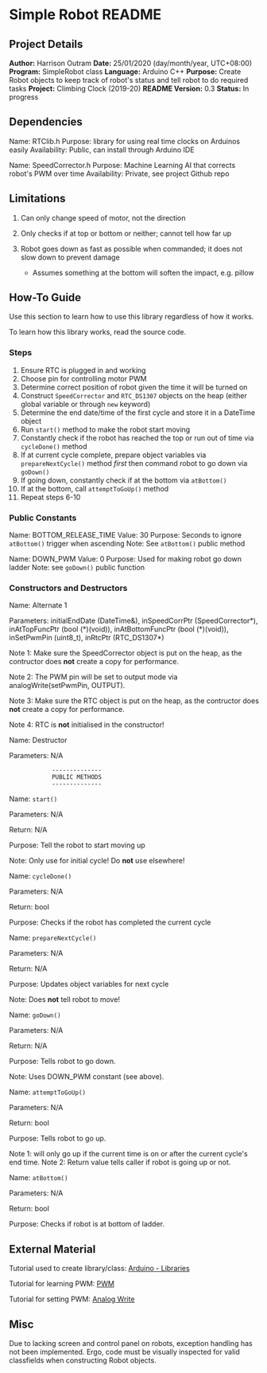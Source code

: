 # Simple Robot README

## Project Details

**Author:** Harrison Outram
**Date:** 25/01/2020 (day/month/year, UTC+08:00)
**Program:** SimpleRobot class
**Language:** Arduino C++
**Purpose:** Create Robot objects to keep track of robot's status and
            tell robot to do required tasks
**Project:** Climbing Clock (2019-20)
**README Version:** 0.3
**Status:** In progress

## Dependencies

Name: RTClib.h
Purpose: library for using real time clocks on Arduinos easily
Availability: Public, can install through Arduino IDE

Name: SpeedCorrector.h
Purpose: Machine Learning AI that corrects robot's PWM over time
Availability: Private, see project Github repo

## Limitations

1. Can only change speed of motor, not the direction
2. Only checks if at top or bottom or neither; cannot tell how far up
3. Robot goes down as fast as possible when commanded; it does not slow down to prevent damage
   
   * Assumes something at the bottom will soften the impact, e.g. pillow

## How-To Guide

Use this section to learn how to use this library regardless of how it works.

To learn how this library works, read the source code.

### Steps

1. Ensure RTC is plugged in and working
2. Choose pin for controlling motor PWM
3. Determine correct position of robot given the time it will be turned on
4. Construct `SpeedCorrector` and `RTC_DS1307` objects on the heap (either global variable or through `new` keyword)
5. Determine the end date/time of the first cycle and store it in a DateTime object
6. Run `start()` method to make the robot start moving
7. Constantly check if the robot has reached the top or run out of time via `cycleDone()` method
8. If at current cycle complete, prepare object variables via `prepareNextCycle()` method *first* then command robot to go down via `goDown()`
9. If going down, constantly check if at the bottom via `atBottom()`
10. If at the bottom, call `attemptToGoUp()` method
11. Repeat steps 6-10

### Public Constants

Name: BOTTOM\_RELEASE\_TIME
Value: 30
Purpose: Seconds to ignore `atBottom()` trigger when ascending
Note: See `atBottom()` public method

Name: DOWN\_PWM
Value: 0
Purpose: Used for making robot go down ladder
Note: see `goDown()` public function

### Constructors and Destructors

Name: Alternate 1

Parameters: initialEndDate (DateTime&), inSpeedCorrPtr (SpeedCorrector\*), inAtTopFuncPtr (bool (\*)(void)), inAtBottomFuncPtr (bool (\*)(void)), inSetPwmPin (uint8\_t), inRtcPtr (RTC\_DS1307\*)

Note 1: Make sure the SpeedCorrector object is put on the heap, as the contructor does **not** create a copy for performance.

Note 2: The PWM pin will be set to output mode via analogWrite(setPwmPin, OUTPUT).

Note 3: Make sure the RTC object is put on the heap, as the contructor does **not** create a copy for performance.

Note 4: RTC is **not** initialised in the constructor!



Name: Destructor

Parameters: N/A

				--------------
				PUBLIC METHODS
				--------------
Name: `start()`

Parameters: N/A

Return: N/A

Purpose: Tell the robot to start moving up

Note: Only use for initial cycle! Do **not** use elsewhere!
                

Name: `cycleDone()`

Parameters: N/A

Return: bool

Purpose: Checks if the robot has completed the current cycle


Name: `prepareNextCycle()`

Parameters: N/A

Return: N/A

Purpose: Updates object variables for next cycle

Note: Does **not** tell robot to move!


Name: `goDown()`

Parameters: N/A

Return: N/A

Purpose: Tells robot to go down.

Note: Uses DOWN\_PWM constant (see above).


Name: `attemptToGoUp()`

Parameters: N/A

Return: bool

Purpose: Tells robot to go up.

Note 1: will only go up if the current time is on or after the current cycle's
        end time.
Note 2: Return value tells caller if robot is going up or not.

Name: `atBottom()`

Parameters: N/A

Return: bool

Purpose: Checks if robot is at bottom of ladder.

## External Material

Tutorial used to create library/class: [Arduino - Libraries](https://www.arduino.cc/en/Hacking/LibraryTutorial)

Tutorial for learning PWM: [PWM](https://www.arduino.cc/en/Tutorial/PWM)

Tutorial for setting PWM: [Analog Write](https://www.arduino.cc/reference/en/language/functions/analog-io/analogwrite/)


## Misc

Due to lacking screen and control panel on robots, exception handling has not been implemented.
Ergo, code must be visually inspected for valid classfields when constructing Robot objects.
